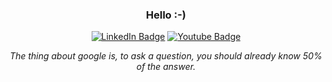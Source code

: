 <!-- About -->

<div align="center">
  
  ### Hello :-)
  
  <a href="https://linkedin.com/in/nicoleajoy"><img src="https://img.shields.io/badge/LinkedIn-2b2b2b?style=for-the-badge&logo=linkedin&logoColor=white" alt="LinkedIn Badge"/></a>
  <a href="https://nicoleajoy.github.io"><img src="https://img.shields.io/badge/Portfolio-2b2b2b?style=for-the-badge&logo=github&logoColor=white" alt="Youtube Badge"/></a>

  <i>The thing about google is, to ask a question, you should already know 50% of the answer.</i>
  
</div>

